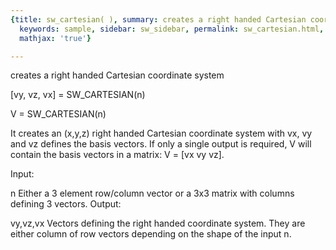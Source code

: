 ```yaml
---
{title: sw_cartesian( ), summary: creates a right handed Cartesian coordinate system,
  keywords: sample, sidebar: sw_sidebar, permalink: sw_cartesian.html, folder: swfiles,
  mathjax: 'true'}

---
```

creates a right handed Cartesian coordinate system
 
[vy, vz, vx] = SW_CARTESIAN(n)
 
V = SW_CARTESIAN(n)
 
It creates an (x,y,z) right handed Cartesian coordinate system with vx,
vy and vz defines the basis vectors. If only a single output is required,
V will contain the basis vectors in a matrix: V = [vx vy vz].
 
Input:
 
n         Either a 3 element row/column vector or a 3x3 matrix with
          columns defining 3 vectors.
Output:
 
vy,vz,vx  Vectors defining the right handed coordinate system. They are
          either column of row vectors depending on the shape of the
          input n.
 
